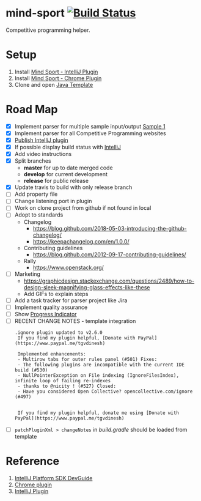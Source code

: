 # mind-sport [![Build Status](https://travis-ci.org/tgvdinesh/mind-sport.svg?branch=master)](https://travis-ci.org/tgvdinesh/mind-sport)
Competitive programming helper.

# Setup
1. Install [Mind Sport - IntelliJ Plugin](https://plugins.jetbrains.com/plugin/10688-mind-sport)
2. Install [Mind Sport - Chrome Plugin](https://chrome.google.com/webstore/detail/mind-sport/epnaneaijfpjdfpbbnllhcflnammlcnh)
3. Clone and open [Java Template](https://github.com/tgvdinesh/java-template)

# Road Map
- [X] Implement parser for multiple sample input/output [Sample 1](https://www.hackerrank.com/challenges/30-conditional-statements/problem)
- [X] Implement parser for all Competitive Programming websites
- [X] [Publish IntelliJ plugin](https://www.jetbrains.org/intellij/sdk/docs/basics/getting_started/publishing_plugin.html)
- [X] If possible display build status with [IntelliJ](https://confluence.jetbrains.com/display/ALL/JetBrains+on+GitHub)
- [X] Add video instructions
- [x] Split branches
    - **master** for up to date merged code
    - **develop** for current development
    - **release** for public release
- [x] Update travis to build with only release branch
- [ ] Add property file
- [ ] Change listening port in plugin
- [ ] Work on clone project from github if not found in local
- [ ] Adopt to standards
	- Changelog
		- https://blog.github.com/2018-05-03-introducing-the-github-changelog/
		- https://keepachangelog.com/en/1.0.0/
	- Contributing guidelines
		- https://blog.github.com/2012-09-17-contributing-guidelines/
	- Rally
		- https://www.openstack.org/
- [ ] Marketing
	- https://graphicdesign.stackexchange.com/questions/2489/how-to-design-sleek-magnifying-glass-effects-like-these
	- Add GIFs to explain steps
- [ ] Add a task tracker for parser project like Jira
- [ ] Implement quality assurance
- [ ] Show [Progress Indicator](https://github.com/JetBrains/intellij-community/search?utf8=%E2%9C%93&q=ProgressIndicator&type=)
- [ ] RECENT CHANGE NOTES - template integration
    ```
    .ignore plugin updated to v2.6.0 
     If you find my plugin helpful, [Donate with PayPal](https://www.paypal.me/tgvdinesh)
     
     Implemented enhancements:
     - Multirow tabs for outer rules panel (#501) Fixes:
     - The following plugins are incompatible with the current IDE build (#530)
     - NullPointerException on File indexing (IgnoreFilesIndex), infinite loop of failing re-indexes
     - thanks to @nicity ! (#527) Closed:
     - Have you considered Open Collective? opencollective.com/ignore (#497)  
    
    
     If you find my plugin helpful, donate me using [Donate with PayPal](https://www.paypal.me/tgvdinesh)
     ```
- [ ] ```patchPluginXml > changeNotes``` in *build.gradle* should be loaded from template 
# Reference
1. [IntelliJ Platform SDK DevGuide](http://www.jetbrains.org/intellij/sdk/docs/welcome.html)
2. [Chrome plugin](https://github.com/jmerle/chelper-companion/tree/feature/universal)
3. [IntelliJ Plugin](http://plugins.jetbrains.com/plugin/10652-competitive-program-parser)
